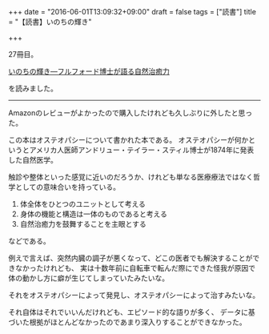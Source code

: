+++
date = "2016-06-01T13:09:32+09:00"
draft = false
tags = ["読書"]
title = "【読書】いのちの輝き"

+++

27冊目。

<a  href="http://www.amazon.co.jp/gp/product/4881354647/ref=as_li_qf_sp_asin_tl?ie=UTF8&camp=247&creative=1211&creativeASIN=4881354647&linkCode=as2&tag=kotazi-22">いのちの輝き―フルフォード博士が語る自然治癒力</a><img src="http://ir-jp.amazon-adsystem.com/e/ir?t=kotazi-22&l=as2&o=9&a=4881354647" width="1" height="1" border="0" alt="" style="border:none !important; margin:0px !important;" />

を読みました。

<hr>

Amazonのレビューがよかったので購入したけれども久しぶりに外したと思った。

この本はオステオパシーについて書かれた本である。
オステオパシーが何かというとアメリカ人医師アンドリュー・テイラー・スティル博士が1874年に発表した自然医学。

触診や整体といった感覚に近いのだろうか、けれども単なる医療療法ではなく哲学としての意味合いを持っている。

1. 体全体をひとつのユニットとして考える
2. 身体の機能と構造は一体のものであると考える
3. 自然治癒力を鼓舞することを主眼とする

などである。

例えで言えば、突然内臓の調子が悪くなって、どこの医者でも解決することができなかったけれども、
実は十数年前に自転車で転んだ際にできた怪我が原因で体の動かし方に癖が生じてしまっていたみたいな。

それをオステオパシーによって発見し、オステオパシーによって治すみたいな。

それ自体はそれでいいんだけれども、エピソード的な語りが多く、
データに基づいた根拠がほとんどなかったのであまり深入りすることができなかった。
